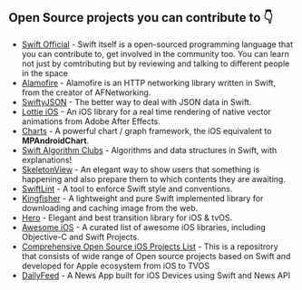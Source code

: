 ## Open Source projects you can contribute to 👇
- [Swift Official](https://github.com/apple/swift) - Swift itself is a open-sourced programming language that you can contribute to, get involved in the community too. You can learn not just by comtributing but by reviewing and talking to different people in the space
- [Alamofire](https://github.com/Alamofire/Alamofire) - Alamofire is an HTTP networking library written in Swift, from the creator of AFNetworking.
- [SwiftyJSON](https://github.com/SwiftyJSON/SwiftyJSON) - The better way to deal with JSON data in Swift.    
- [Lottie iOS](https://github.com/airbnb/lottie-ios) - An iOS library for a real time rendering of native vector animations from Adobe After Effects.
- [Charts](https://github.com/danielgindi/Charts) - A powerful chart / graph framework, the iOS equivalent to **MPAndroidChart**.
- [Swift Algorithm Clubs](https://github.com/kodecocodes/swift-algorithm-clubs) - Algorithms and data structures in Swift, with explanations!
- [SkeletonView](https://github.com/Juanpe/SkeletonView) - An elegant way to show users that something is happening and also prepare them to which contents they are awaiting.
- [SwiftLint](https://github.com/realm/SwiftLint) - A tool to enforce Swift style and conventions.
- [Kingfisher](https://github.com/onevcat/Kingfisher) - A lightweight and pure Swift implemented library for downloading and caching image from the web.
- [Hero](https://github.com/HeroTransitions/Hero) - Elegant and best transition library for iOS & tvOS.
- [Awesome iOS](https://github.com/vsouza/awesome-ios) - A curated list of awesome iOS libraries, including Objective-C and Swift Projects.
- [Comprehensive Open Source iOS Projects List](https://github.com/dkhamsing/open-source-ios-apps) - This is a repositrory that consists of wide range of  Open source projects based on Swift and developed for Apple ecosystem from iOS to TVOS
- [DailyFeed](https://github.com/paulsumit1993/DailyFeed) - A News App built for iOS Devices using Swift and News API 
